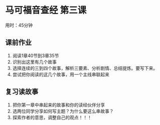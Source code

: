 # 马可福音查经 第三课

用时：45分钟

## 课前作业

1. 阅读1章40节到3章35节
2. 识别出这里有几个故事
3. 选择连续的三到四个故事，解析三要素、分析剧情、总结提炼。要写下来。
4. 尝试把你阅读的这几个故事，用一个主线串联起来


## 复习读故事

1. 把你第一章中串起来的故事和你的读经伙伴分享
2. 选两位同学分享如何写主题？为什么要这么串故事？
3. 探索作者的意思，调整自己的观点！！！


